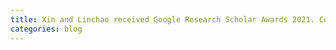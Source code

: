 ```yaml
---
title: Xin and Linchao received Google Research Scholar Awards 2021. Congratulations!
categories: blog
---
```


